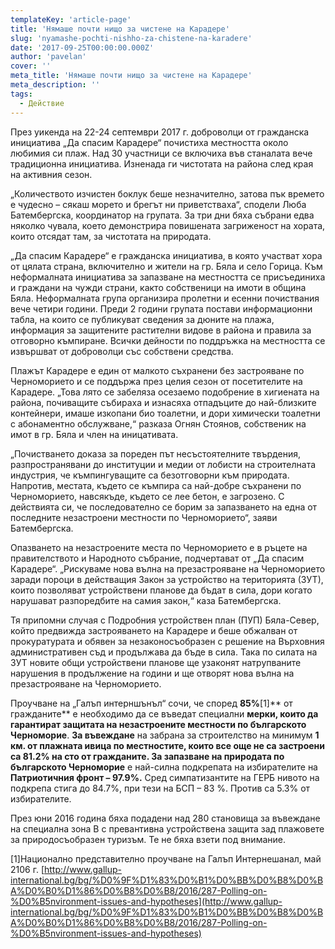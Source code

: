 ```yaml
---
templateKey: 'article-page'
title: 'Нямаше почти нищо за чистене на Карадере'
slug: 'nyamashe-pochti-nishho-za-chistene-na-karadere'
date: '2017-09-25T00:00:00.000Z'
author: 'pavelan'
cover: ''
meta_title: 'Нямаше почти нищо за чистене на Карадере'
meta_description: ''
tags:
  - Действие
---
```


През уикенда на 22-24 септември 2017 г. доброволци от гражданска инициатива „Да спасим Карадере“ почистиха местността около любимия си плаж. Над 30 участници се включиха във станалата вече традиционна инициатива. Изненада ги чистотата на района след края на активния сезон.

„Количеството изчистен боклук беше незначително, затова пък времето е чудесно – сякаш морето и брегът ни приветстваха“, сподели Люба Батембергска, координатор на групата. За три дни бяха събрани едва няколко чувала, което демонстрира повишената загриженост на хората, които отсядат там, за чистотата на природата.

„Да спасим Карадере“ е гражданска инициатива, в която участват хора от цялата страна, включително и жители на гр. Бяла и село Горица. Към неформалната инициатива за запазване на местността се присъединиха и граждани на чужди страни, както собственици на имоти в община Бяла. Неформалната група организира пролетни и есенни почиствания вече четири години. Преди 2 години групата постави информационни табла, на които се публикуват сведения за дюните на плажа, информация за защитените растителни видове в района и правила за отговорно къмпиране. Всички дейности по поддръжка на местността се извършват от доброволци със собствени средства.

Плажът Карадере е един от малкото съхранени без застрояване по Черноморието и се поддържа през целия сезон от посетителите на Карадере. „Това лято се забеляза осезаемо подобрение в хигиената на района, почиващите събираха и изнасяха отпадъците до най-близките контейнери, имаше изкопани био тоалетни, и дори химически тоалетни с абонаментно обслужване,“ разказа Огнян Стоянов, собственик на имот в гр. Бяла и член на иницативата.

„Почистването доказа за пореден път несъстоятелните твърдения, разпространявани до институции и медии от лобисти на строителната индустрия, че къмпингуващите са безотговорни към природата. Напротив, местата, където се къмпира са най-добре съхранени по Черноморието, навсякъде, където се лее бетон, е загрозено. С действията си, че последователно се борим за запазването на една от последните незастроени местности по Черноморието“, заяви Батембергска.

Опазването на незастроените места по Черноморието е в ръцете на правителството и Народното събрание, подчертават от „Да спасим Карадере“. „Рискуваме нова вълна на презастрояване на Черноморието заради пороци в действащия Закон за устройство на територията (ЗУТ), които позволяват устройствени планове да бъдат в сила, дори когато нарушават разпоредбите на самия закон,“ каза Батембергска.

Тя припомни случая с Подробния устройствен план (ПУП) Бяла-Север, който предвижда застрояването на Карадере и беше обжалван от прокуратурата и обявен за незаконосъобразен с решение на Върховния административен съд и продължава да бъде в сила. Така по силата на ЗУТ новите общи устройствени планове ще узаконят натрупваните нарушения в продължение на години и ще отворят нова вълна на презастрояване на Черноморието.

Проучване на „Галъп интерншънъл“ сочи, че според **85%[](#_ftn1)**\[1\]** от гражданите** е необходимо да се въведат специални **мерки, които да гарантират защитата на незастроените местности по българското Черноморие**. **За въвеждане** на забрана за строителство на минимум **1 км. от плажната ивица по местностите, които все още не са застроени са 81.2% на сто от гражданите. За запазване на природата по българското Черноморие** е най-силна подкрепата на избирателите на **Патриотичния фронт – 97.9%.** Сред симпатизантите на ГЕРБ нивото на подкрепа стига до 84.7%, при тези на БСП – 83 %. Против са 5.3% от избирателите.

През юни 2016 година бяха подадени над 280 становища за въвеждане на специална зона В с превантивна устройствена защита зад плажовете за природосъобразен туризъм. Те не бяха взети под внимание.

[](#_ftnref1)\[1\]Национално представително проучване на Галъп Интернешанал, май 2106 г. [http://www.gallup-international.bg/bg/%D0%9F%D1%83%D0%B1%D0%BB%D0%B8%D0%BA%D0%B0%D1%86%D0%B8%D0%B8/2016/287-Polling-on-%D0%B5nvironment-issues-and-hypotheses](http://www.gallup-international.bg/bg/%D0%9F%D1%83%D0%B1%D0%BB%D0%B8%D0%BA%D0%B0%D1%86%D0%B8%D0%B8/2016/287-Polling-on-%D0%B5nvironment-issues-and-hypotheses)
